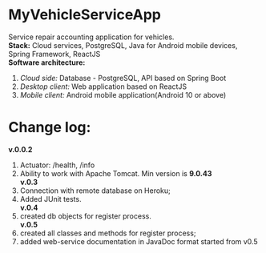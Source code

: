 # MyVehicleServiceApp
Service repair accounting application for vehicles.<br>
<b>Stack:</b> Cloud services, PostgreSQL, Java for Android mobile devices, Spring Framework, ReactJS<br>
<b>Software architecture:</b>
1. <i>Cloud side:</i> Database - PostgreSQL, API based on Spring Boot
2. <i>Desktop client:</i> Web application based on ReactJS
3. <i>Mobile client:</i> Android mobile application(Android 10 or above)<br>
# Change log:
<b>v.0.0.2</b><br>
1) Actuator: /health, /info<br>
2) Ability to work with Apache Tomcat. Min version is <b>9.0.43</b><br>
<b>v.0.3</b><br>
1) Connection with remote database on Heroku;
2) Added JUnit tests.</b><br>
<b>v.0.4</b><br>
1) created db objects for register process.<br>
<b>v.0.5</b><br>
1) created all classes and methods for register process;
2) added web-service documentation in JavaDoc format started from v0.5
